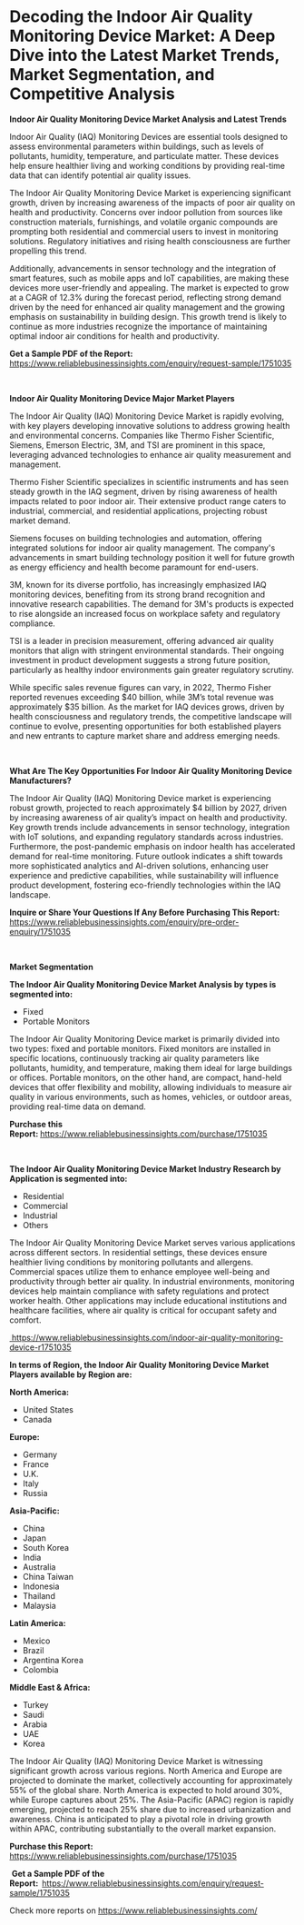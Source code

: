 <p><h1>Decoding the Indoor Air Quality Monitoring Device Market: A Deep Dive into the Latest Market Trends, Market Segmentation, and Competitive Analysis</h1></p><p><strong>Indoor Air Quality Monitoring Device Market Analysis and Latest Trends</strong></p>
<p><p>Indoor Air Quality (IAQ) Monitoring Devices are essential tools designed to assess environmental parameters within buildings, such as levels of pollutants, humidity, temperature, and particulate matter. These devices help ensure healthier living and working conditions by providing real-time data that can identify potential air quality issues.</p><p>The Indoor Air Quality Monitoring Device Market is experiencing significant growth, driven by increasing awareness of the impacts of poor air quality on health and productivity. Concerns over indoor pollution from sources like construction materials, furnishings, and volatile organic compounds are prompting both residential and commercial users to invest in monitoring solutions. Regulatory initiatives and rising health consciousness are further propelling this trend.</p><p>Additionally, advancements in sensor technology and the integration of smart features, such as mobile apps and IoT capabilities, are making these devices more user-friendly and appealing. The market is expected to grow at a CAGR of 12.3% during the forecast period, reflecting strong demand driven by the need for enhanced air quality management and the growing emphasis on sustainability in building design. This growth trend is likely to continue as more industries recognize the importance of maintaining optimal indoor air conditions for health and productivity.</p></p>
<p><strong>Get a Sample PDF of the Report:&nbsp;</strong> <a href="https://www.reliablebusinessinsights.com/enquiry/request-sample/1751035?utm_campaign=2397&utm_medium=2&utm_source=Github&utm_content=ia&utm_term=19022025&utm_id=indoor-air-quality-monitoring-device">https://www.reliablebusinessinsights.com/enquiry/request-sample/1751035</a></p>
<p>&nbsp;</p>
<p><strong>Indoor Air Quality Monitoring Device Major Market Players</strong></p>
<p><p>The Indoor Air Quality (IAQ) Monitoring Device Market is rapidly evolving, with key players developing innovative solutions to address growing health and environmental concerns. Companies like Thermo Fisher Scientific, Siemens, Emerson Electric, 3M, and TSI are prominent in this space, leveraging advanced technologies to enhance air quality measurement and management.</p><p>Thermo Fisher Scientific specializes in scientific instruments and has seen steady growth in the IAQ segment, driven by rising awareness of health impacts related to poor indoor air. Their extensive product range caters to industrial, commercial, and residential applications, projecting robust market demand.</p><p>Siemens focuses on building technologies and automation, offering integrated solutions for indoor air quality management. The company's advancements in smart building technology position it well for future growth as energy efficiency and health become paramount for end-users.</p><p>3M, known for its diverse portfolio, has increasingly emphasized IAQ monitoring devices, benefiting from its strong brand recognition and innovative research capabilities. The demand for 3M's products is expected to rise alongside an increased focus on workplace safety and regulatory compliance.</p><p>TSI is a leader in precision measurement, offering advanced air quality monitors that align with stringent environmental standards. Their ongoing investment in product development suggests a strong future position, particularly as healthy indoor environments gain greater regulatory scrutiny.</p><p>While specific sales revenue figures can vary, in 2022, Thermo Fisher reported revenues exceeding $40 billion, while 3M’s total revenue was approximately $35 billion. As the market for IAQ devices grows, driven by health consciousness and regulatory trends, the competitive landscape will continue to evolve, presenting opportunities for both established players and new entrants to capture market share and address emerging needs.</p></p>
<p>&nbsp;</p>
<p><strong>What Are The Key Opportunities For Indoor Air Quality Monitoring Device Manufacturers?</strong></p>
<p><p>The Indoor Air Quality (IAQ) Monitoring Device market is experiencing robust growth, projected to reach approximately $4 billion by 2027, driven by increasing awareness of air quality’s impact on health and productivity. Key growth trends include advancements in sensor technology, integration with IoT solutions, and expanding regulatory standards across industries. Furthermore, the post-pandemic emphasis on indoor health has accelerated demand for real-time monitoring. Future outlook indicates a shift towards more sophisticated analytics and AI-driven solutions, enhancing user experience and predictive capabilities, while sustainability will influence product development, fostering eco-friendly technologies within the IAQ landscape.</p></p>
<p><strong>Inquire or Share Your Questions If Any Before Purchasing This Report:</strong> <a href="https://www.reliablebusinessinsights.com/enquiry/pre-order-enquiry/1751035?utm_campaign=2397&utm_medium=2&utm_source=Github&utm_content=ia&utm_term=19022025&utm_id=indoor-air-quality-monitoring-device">https://www.reliablebusinessinsights.com/enquiry/pre-order-enquiry/1751035</a></p>
<p>&nbsp;</p>
<p><strong>Market Segmentation</strong></p>
<p><strong>The Indoor Air Quality Monitoring Device Market Analysis by types is segmented into:</strong></p>
<p><ul><li>Fixed</li><li>Portable Monitors</li></ul></p>
<p><p>The Indoor Air Quality Monitoring Device market is primarily divided into two types: fixed and portable monitors. Fixed monitors are installed in specific locations, continuously tracking air quality parameters like pollutants, humidity, and temperature, making them ideal for large buildings or offices. Portable monitors, on the other hand, are compact, hand-held devices that offer flexibility and mobility, allowing individuals to measure air quality in various environments, such as homes, vehicles, or outdoor areas, providing real-time data on demand.</p></p>
<p><strong>Purchase this Report:&nbsp;</strong><a href="https://www.reliablebusinessinsights.com/purchase/1751035?utm_campaign=2397&utm_medium=2&utm_source=Github&utm_content=ia&utm_term=19022025&utm_id=indoor-air-quality-monitoring-device">https://www.reliablebusinessinsights.com/purchase/1751035</a></p>
<p>&nbsp;</p>
<p><strong>The Indoor Air Quality Monitoring Device Market Industry Research by Application is segmented into:</strong></p>
<p><ul><li>Residential</li><li>Commercial</li><li>Industrial</li><li>Others</li></ul></p>
<p><p>The Indoor Air Quality Monitoring Device Market serves various applications across different sectors. In residential settings, these devices ensure healthier living conditions by monitoring pollutants and allergens. Commercial spaces utilize them to enhance employee well-being and productivity through better air quality. In industrial environments, monitoring devices help maintain compliance with safety regulations and protect worker health. Other applications may include educational institutions and healthcare facilities, where air quality is critical for occupant safety and comfort.</p></p>
<p><a href="https://www.reliablebusinessinsights.com/indoor-air-quality-monitoring-device-r1751035?utm_campaign=2397&utm_medium=2&utm_source=Github&utm_content=ia&utm_term=19022025&utm_id=indoor-air-quality-monitoring-device">&nbsp;https://www.reliablebusinessinsights.com/indoor-air-quality-monitoring-device-r1751035</a></p>
<p><strong>In terms of Region, the Indoor Air Quality Monitoring Device Market Players available by Region are:</strong></p>
<p>
    <p> <strong> North America: </strong>
        <ul>
            <li>United States</li>
            <li>Canada</li>
        </ul>
        </p> 
    <p> <strong> Europe: </strong>
        <ul>
            <li>Germany</li>
            <li>France</li>
            <li>U.K.</li>
            <li>Italy</li>
            <li>Russia</li>
        </ul>
        </p> 
    <p> <strong> Asia-Pacific: </strong>
        <ul>
            <li>China</li>
            <li>Japan</li>
            <li>South Korea</li>
            <li>India</li>
            <li>Australia</li>
            <li>China Taiwan</li>
            <li>Indonesia</li>
            <li>Thailand</li>
            <li>Malaysia</li>
        </ul>
        </p> 
    <p> <strong> Latin America: </strong>
        <ul>
            <li>Mexico</li>
            <li>Brazil</li>
            <li>Argentina Korea</li>
            <li>Colombia</li>
        </ul>
        </p> 
    <p> <strong> Middle East & Africa: </strong>
        <ul>
            <li>Turkey</li>
            <li>Saudi</li>
            <li>Arabia</li>
            <li>UAE</li>
            <li>Korea</li>
        </ul>
    </p>
    </p>
<p><p>The Indoor Air Quality (IAQ) Monitoring Device Market is witnessing significant growth across various regions. North America and Europe are projected to dominate the market, collectively accounting for approximately 55% of the global share. North America is expected to hold around 30%, while Europe captures about 25%. The Asia-Pacific (APAC) region is rapidly emerging, projected to reach 25% share due to increased urbanization and awareness. China is anticipated to play a pivotal role in driving growth within APAC, contributing substantially to the overall market expansion.</p></p>
<p><strong>Purchase this Report: </strong><a href="https://www.reliablebusinessinsights.com/purchase/1751035?utm_campaign=2397&utm_medium=2&utm_source=Github&utm_content=ia&utm_term=19022025&utm_id=indoor-air-quality-monitoring-device">https://www.reliablebusinessinsights.com/purchase/1751035</a></p>
<p>&nbsp;<strong>Get a Sample PDF of the Report:&nbsp;&nbsp;</strong><a href="https://www.reliablebusinessinsights.com/enquiry/request-sample/1751035?utm_campaign=2397&utm_medium=2&utm_source=Github&utm_content=ia&utm_term=19022025&utm_id=indoor-air-quality-monitoring-device">https://www.reliablebusinessinsights.com/enquiry/request-sample/1751035</a></p>
<p><strong></strong></p>
<p>Check more reports on <a href="https://www.reliablebusinessinsights.com/?utm_campaign=2397&utm_medium=2&utm_source=Github&utm_content=ia&utm_term=19022025&utm_id=indoor-air-quality-monitoring-device">https://www.reliablebusinessinsights.com/</a></p>